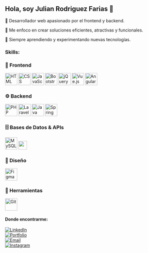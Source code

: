 ## Hola, soy Julian Rodriguez Farias 👋

📍 Desarrollador web apasionado por el frontend y backend.

🎯 Me enfoco en crear soluciones eficientes, atractivas y funcionales.

🧠 Siempre aprendiendo y experimentando nuevas tecnologías.

<!--
**colorodriguezf/colorodriguezf** is a ✨ _special_ ✨ repository because its `README.md` (this file) appears on your GitHub profile.
-->
### Skills:

### 🎨 Frontend
<p align="left">
  <img src="https://skillicons.dev/icons?i=html" title="HTML" width="40"/>
  <img src="https://skillicons.dev/icons?i=css" title="CSS" width="40"/>
  <img src="https://skillicons.dev/icons?i=js" title="JavaScript" width="40"/>
  <img src="https://skillicons.dev/icons?i=bootstrap" title="Bootstrap" width="40"/>
  <img src="https://skillicons.dev/icons?i=jquery" title="jQuery" width="40"/>
  <img src="https://skillicons.dev/icons?i=vue" title="Vue.js" width="40"/>
  <img src="https://skillicons.dev/icons?i=angular" title="Angular" width="40"/>
</p>

### ⚙️ Backend
<p align="left">
  <img src="https://skillicons.dev/icons?i=php" title="PHP" width="40"/>
  <img src="https://skillicons.dev/icons?i=laravel" title="Laravel" width="40"/>
  <img src="https://skillicons.dev/icons?i=java" title="Java" width="40"/>
  <img src="https://skillicons.dev/icons?i=spring" title="Spring Boot" width="40"/>
</p>

### 🗄️ Bases de Datos & APIs
<p align="left">
  <img src="https://skillicons.dev/icons?i=mysql" title="MySQL" width="40"/>
  <img src="https://img.shields.io/badge/API%20REST-5EC1EE?style=for-the-badge&logo=api&logoColor=white&labelColor=101010" height="28"/>
</p>

### 🎨 Diseño
<p align="left">
  <img src="https://skillicons.dev/icons?i=figma" title="Figma" width="40"/>
</p>

### 🧰 Herramientas
<p align="left">
  <img src="https://skillicons.dev/icons?i=git" title="Git" width="40"/>
</p>

#### Donde encontrarme:
[![LinkedIn](https://img.shields.io/badge/LinkedIn-Julian_Rodriguez_Farias-0077B5?style=for-the-badge&logo=linkedin&logoColor=white&labelColor=101010)](https://www.linkedin.com/in/julian-rodriguez-farias-18262b119)
</br>
[![Portfolio](https://img.shields.io/badge/Portfolio-colorodriguezf.github.io/jrf--portfolio-0A66C2?style=for-the-badge&logo=Google-Chrome&logoColor=white&labelColor=101010)](https://colorodriguezf.github.io/jrf-portfolio/)
</br>
[![Email](https://img.shields.io/badge/Gmail-julianrodriguezfarias@gmail.com-D14836?style=for-the-badge&logo=gmail&logoColor=white&labelColor=101010)](mailto:julianrodriguezfarias@gmail.com)
</br>
[![Instagram](https://img.shields.io/badge/Instagram-@colorodriguezf-E4405F?style=for-the-badge&logo=instagram&logoColor=white&labelColor=101010)](https://instagram.com/colorodriguezf)

